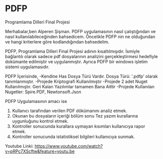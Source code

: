 # PDFP
Programlama Dilleri Final Projesi

Merhabalar,ben Alperen Şişman.
PDFP uygulamasının nasıl çalıştığından ve nasıl kullanılabileceğinden bahsedicem.
Öncelikle PDFP nin ne olduğundan ve hangi kriterlere göre kodlandığından bahsedelim.

PDFP, Programlama Dilleri Final Projesi adının kısaltılmışıdır. 
İsmiyle bağlantılı olarak sadece pdf dosyalarının analizini gerçekleştirmesi hedefiyle dokümante edilmiştir ve uygulanmıştır. 
Ayrıca PDFP bir windows işletim sistemi uygulamasıdır.

PDFP İçerisinde,
-Kendine Has Dosya Türü Vardır. Dosya Türü: '.pdfp' olarak tanımlanmıştır.
-Projede Kriptografi Kullanılmıştır
-Projede 2 adet Nuget Kullanılmıştır. Geri Kalan Yazılımlar tamamen Bana Aittir
-Projede Kullanılan Nugetler: Spire.PDF, Newtonsoft.Json

PDFP Uygulamasının amacı ise
1) Kullanıcı tarafından verilen PDF dökümanını analiz etmek.
2) Okunan bu dosyaların içeriği bölüm sonu Tez yazım kurallarına uygunluğunu kontrol etmek.
3) Kontroller sonucunda kurallara uymayan kısımları kullanıcıya rapor etmek.
3) Kontroller sonucunda istatistiksel bilgileri kullanıcıya sunmak.

Youtube Linki: https://www.youtube.com/watch?v=pRPc7XScftw&feature=youtu.be
